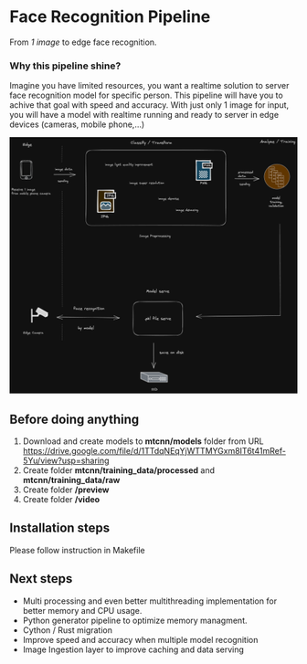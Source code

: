 # Face Recognition Pipeline
From *1 image* to edge face recognition.

### Why this pipeline shine?
Imagine you have limited resources, you want a realtime solution to server face recognition model for specific person. This pipeline will have you to achive that goal with speed and accuracy.
With just only 1 image for input, you will have a model with realtime running and ready to server in edge devices (cameras, mobile phone,...)

![Face recognition pipeline](resources/face-recognition-pipeline.png)

## Before doing anything
1. Download and create models to __mtcnn/models__ folder from URL https://drive.google.com/file/d/1TTdqNEqYjWTTMYGxm8IT6t41mRef-5Yu/view?usp=sharing
2. Create folder __mtcnn/training_data/processed__ and __mtcnn/training_data/raw__
3. Create folder __/preview__
4. Create folder __/video__

## Installation steps
Please follow instruction in Makefile

## Next steps
- Multi processing and even better multithreading implementation for better memory and CPU usage.
- Python generator pipeline to optimize memory managment.
- Cython / Rust migration
- Improve speed and accuracy when multiple model recognition
- Image Ingestion layer to improve caching and data serving